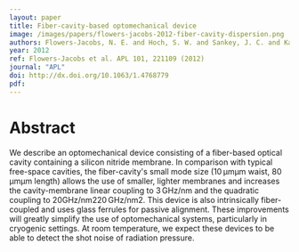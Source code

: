 ```yaml
---
layout: paper
title: Fiber-cavity-based optomechanical device
image: /images/papers/flowers-jacobs-2012-fiber-cavity-dispersion.png
authors: Flowers-Jacobs, N. E. and Hoch, S. W. and Sankey, J. C. and Kashkanova, A. and Jayich, A. M. and Deutsch, C. and Reichel, J. and Harris, J. G. E.
year: 2012
ref: Flowers-Jacobs et al. APL 101, 221109 (2012)
journal: "APL"
doi: http://dx.doi.org/10.1063/1.4768779
pdf:
---
```


# Abstract

We describe an optomechanical device consisting of a fiber-based optical cavity containing a silicon nitride membrane. In comparison with typical free-space cavities, the fiber-cavity's small mode size (10 μmμm waist, 80 μmμm length) allows the use of smaller, lighter membranes and increases the cavity-membrane linear coupling to 3 GHz/nm and the quadratic coupling to 20GHz/nm220 GHz/nm2. This device is also intrinsically fiber-coupled and uses glass ferrules for passive alignment. These improvements will greatly simplify the use of optomechanical systems, particularly in cryogenic settings. At room temperature, we expect these devices to be able to detect the shot noise of radiation pressure.

